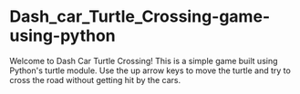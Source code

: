# Dash_car_Turtle_Crossing-game-using-python
 Welcome to Dash Car Turtle Crossing! This is a simple game built using Python's turtle module. 
 Use the up arrow keys to move the turtle and try to cross the road without getting hit by the cars.
